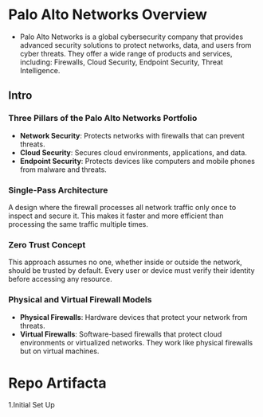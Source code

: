 # Palo Alto Networks Overview
- Palo Alto Networks is a global cybersecurity company that provides advanced security solutions to protect networks, data, and users from cyber threats. They offer a wide range of products and services, including: Firewalls, Cloud Security, Endpoint Security, Threat Intelligence.

## Intro ##
### Three Pillars of the Palo Alto Networks Portfolio
- **Network Security**: Protects networks with firewalls that can prevent threats.
- **Cloud Security**: Secures cloud environments, applications, and data.
- **Endpoint Security**: Protects devices like computers and mobile phones from malware and threats.

### Single-Pass Architecture
A design where the firewall processes all network traffic only once to inspect and secure it. This makes it faster and more efficient than processing the same traffic multiple times.

### Zero Trust Concept
This approach assumes no one, whether inside or outside the network, should be trusted by default. Every user or device must verify their identity before accessing any resource.

### Physical and Virtual Firewall Models
- **Physical Firewalls**: Hardware devices that protect your network from threats.
- **Virtual Firewalls**: Software-based firewalls that protect cloud environments or virtualized networks. They work like physical firewalls but on virtual machines.

# Repo Artifacta 
1.Initial Set Up
